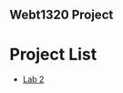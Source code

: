 ## Webt1320 Project

<h1>Project List</h1>
<ul>
  <li><a href="lecture2/Index.html" target="_blank">Lab 2</a>
</ul>



